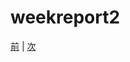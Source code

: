 # weekreport2

[前](https://github.com/175B005/weekreport) | [次](https://github.com/175B005/weekreport2)
